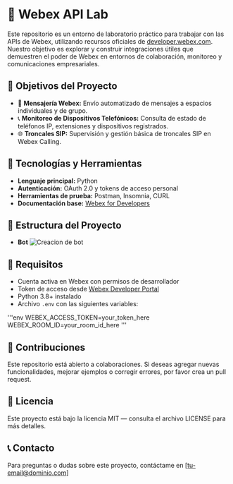 # 🚀 Webex API Lab

Este repositorio es un entorno de laboratorio práctico para trabajar con las APIs de Webex, utilizando recursos oficiales de [developer.webex.com](https://developer.webex.com). Nuestro objetivo es explorar y construir integraciones útiles que demuestren el poder de Webex en entornos de colaboración, monitoreo y comunicaciones empresariales.

## 📌 Objetivos del Proyecto

- 💬 **Mensajería Webex:** Envío automatizado de mensajes a espacios individuales y de grupo.
- 📞 **Monitoreo de Dispositivos Telefónicos:** Consulta de estado de teléfonos IP, extensiones y dispositivos registrados.
- 🌐 **Troncales SIP:** Supervisión y gestión básica de troncales SIP en Webex Calling.

## 🧰 Tecnologías y Herramientas

- **Lenguaje principal:** Python
- **Autenticación:** OAuth 2.0 y tokens de acceso personal
- **Herramientas de prueba:** Postman, Insomnia, CURL
- **Documentación base:** [Webex for Developers](https://developer.webex.com/docs/api/getting-started)

## 📁 Estructura del Proyecto

- **Bot** ![Creacion de bot](bot-webex)


## 🚦 Requisitos

- Cuenta activa en Webex con permisos de desarrollador  
- Token de acceso desde [Webex Developer Portal](https://developer.webex.com/docs/api/getting-started)  
- Python 3.8+ instalado  
- Archivo `.env` con las siguientes variables:

'''env
WEBEX_ACCESS_TOKEN=your_token_here
WEBEX_ROOM_ID=your_room_id_here
'''

## 🤝 Contribuciones
Este repositorio está abierto a colaboraciones. Si deseas agregar nuevas funcionalidades, mejorar ejemplos o corregir errores, por favor crea un pull request.

## 📄 Licencia
Este proyecto está bajo la licencia MIT — consulta el archivo LICENSE para más detalles.

## 📞 Contacto
Para preguntas o dudas sobre este proyecto, contáctame en [tu-email@dominio.com]